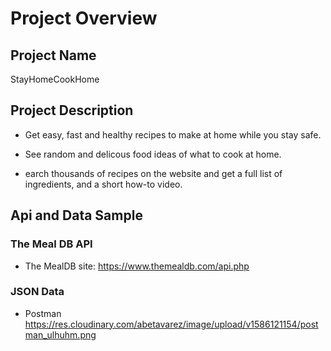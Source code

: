 # Project Overview

## Project Name
StayHomeCookHome

## Project Description

+ Get easy, fast and healthy recipes to make at home while you stay safe. 

+ See random and delicous food ideas of what to cook at home.

+ earch thousands of recipes on the website and get a full list of ingredients, and a short how-to video.

## Api and Data Sample

### The Meal DB API

+ The MealDB site:
https://www.themealdb.com/api.php

### JSON Data

+ Postman
https://res.cloudinary.com/abetavarez/image/upload/v1586121154/postman_ulhuhm.png


